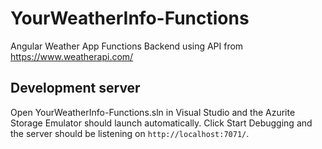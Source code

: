 # YourWeatherInfo-Functions

Angular Weather App Functions Backend using API from https://www.weatherapi.com/

## Development server

Open YourWeatherInfo-Functions.sln in Visual Studio and the Azurite Storage Emulator should launch automatically.
Click Start Debugging and the server should be listening on `http://localhost:7071/`.
